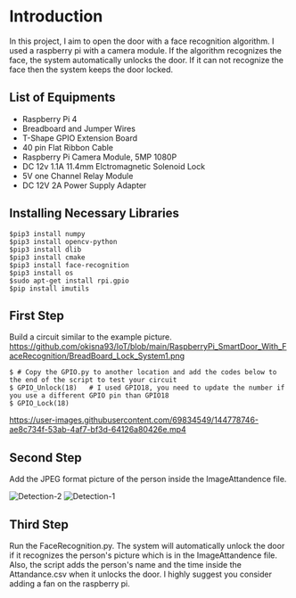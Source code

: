# Introduction

In this project, I aim to open the door with a face recognition algorithm. I used a raspberry pi with a camera module. If the algorithm recognizes the face, the system automatically unlocks the door. If it can not recognize the face then the system keeps the door locked.

## List of Equipments
* Raspberry Pi 4
* Breadboard and Jumper Wires
* T-Shape GPIO Extension Board
* 40 pin Flat Ribbon Cable
* Raspberry Pi Camera Module, 5MP 1080P
* DC 12v 1.1A 11.4mm Elctromagnetic Solenoid Lock
* 5V one Channel Relay Module
* DC 12V 2A Power Supply Adapter

## Installing Necessary Libraries
```
$pip3 install numpy
$pip3 install opencv-python
$pip3 install dlib
$pip3 install cmake
$pip3 install face-recognition
$pip3 install os
$sudo apt-get install rpi.gpio
$pip install imutils
```
## First Step
Build a circuit similar to the example picture.
https://github.com/okisna93/IoT/blob/main/RaspberryPi_SmartDoor_With_FaceRecognition/BreadBoard_Lock_System1.png
```
$ # Copy the GPIO.py to another location and add the codes below to the end of the script to test your circuit
$ GPIO_Unlock(18)   # I used GPIO18, you need to update the number if you use a different GPIO pin than GPIO18
$ GPIO_Lock(18)
```
https://user-images.githubusercontent.com/69834549/144778746-ae8c734f-53ab-4af7-bf3d-64126a80426e.mp4

## Second Step
Add the JPEG format picture of the person inside the ImageAttandence file.

![Detection-2](https://user-images.githubusercontent.com/69834549/144782726-c2eff5fc-ec34-47f4-9958-48f8fb08e27b.png)
![Detection-1](https://user-images.githubusercontent.com/69834549/144782730-51d0d9cb-19c7-4e4d-baee-f4c6ac89d520.png)

## Third Step
Run the FaceRecognition.py.
The system will automatically unlock the door if it recognizes the person's picture which is in the ImageAttandence file. 
Also, the script adds the person's name and the time inside the Attandance.csv when it unlocks the door.
I highly suggest you consider adding a fan on the raspberry pi.

